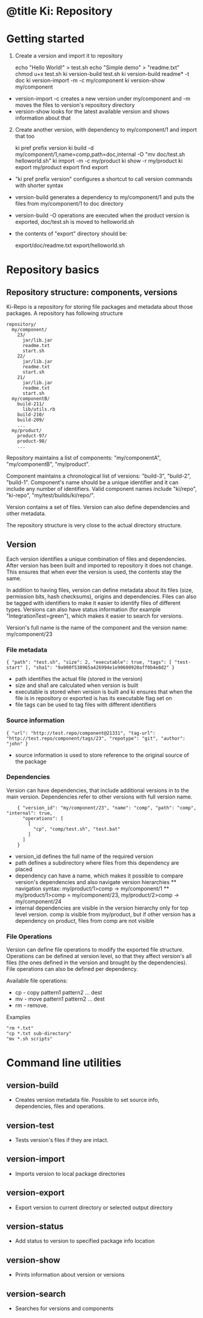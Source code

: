 # @title Ki: Repository

# Getting started

1. Create a version and import it to repository

    echo "Hello World!" > test.sh
    echo "Simple demo" > "readme.txt"
    chmod u+x test.sh
    ki version-build test.sh
    ki version-build readme* -t doc
    ki version-import -m -c my/component
    ki version-show my/component

* version-import -c creates a new version under my/component and -m moves the files to version's repository directory
* version-show looks for the latest available version and shows information about that

2. Create another version, with dependency to my/component/1 and import that too

    ki pref prefix version
    ki build -d my/component/1,name=comp,path=doc,internal -O "mv doc/test.sh helloworld.sh"
    ki import -m -c my/product
    ki show -r my/product
    ki export my/product export
    find export

* "ki pref prefix version" configures a shortcut to call version commands with shorter syntax
* version-build generates a dependency to my/component/1 and puts the files from my/component/1 to doc directory
* version-build -O operations are executed when the product version is exported, doc/test.sh is moved to helloworld.sh
* the contents of "export" directory should be:

    export/doc/readme.txt
    export/helloworld.sh

# Repository basics

## Repository structure: components, versions

Ki-Repo is a repository for storing file packages and metadata about those packages. A repository has following structure

    repository/
      my/component/
        23/
          jar/lib.jar
          readme.txt
          start.sh
        22/
          jar/lib.jar
          readme.txt
          start.sh
        21/
          jar/lib.jar
          readme.txt
          start.sh
      my/componentB/
        build-211/
          lib/utils.rb
        build-210/
        build-209/
        ...
      my/product/
        product-97/
        product-98/
        ...

Repository maintains a list of components: "my/componentA", "my/componentB", "my/product".

Component maintains a chronological list of versions: "build-3", "build-2", "build-1".
Component's name should be a unique identifier and it can include any number of identifiers. Valid component names
include "ki/repo", "ki-repo", "my/test/builds/ki/repo/".

Version contains a set of files. Version can also define dependencies and other metadata.

The repository structure is very close to the actual directory structure.

## Version

Each version identifies a unique combination of files and dependencies. After version has been built and imported to
repository it does not change. This ensures that when ever the version is used, the contents stay the same.

In addition to having files, version can define metadata about its files (size, permission bits, hash checksums), origins and dependencies.
Files can also be tagged with identifiers to make it easier to identify files of different types. Versions can also have status
information (for example "IntegrationTest=green"), which makes it easier to search for versions.

Version's full name is the name of the component and the version name: my/component/23

### File metadata

    { "path": "test.sh", "size": 2, "executable": true, "tags": [ "test-start" ], "sha1": "9a900f538965a426994e1e90600920aff0b4e8d2" }

* path identifies the actual file (stored in the version)
* size and sha1 are calculated when version is built
* executable is stored when version is built and ki ensures that when the file is in repository or exported is has its executable flag set on
* file tags can be used to tag files with different identifiers

### Source information

    { "url": "http://test.repo/component@21331", "tag-url": "http://test.repo/component/tags/23", "repotype": "git", "author": "john" }

* source information is used to store reference to the original source of the package

### Dependencies

Version can have dependencies, that include additional versions in to the main version. Dependencies refer to other
versions with full version name.

        { "version_id": "my/component/23", "name": "comp", "path": "comp", "internal": true,
          "operations": [
            [
              "cp", "comp/test.sh", "test.bat"
            ]
          ]
        }

* version_id defines the full name of the required version
* path defines a subdirectory where files from this dependency are placed
* dependency can have a name, which makes it possible to compare version's dependencies and also navigate version hierarchies
** navigation syntax: my/product/1>comp -> my/component/1
** my/product/1>comp = my/component/23, my/product/2>comp -> my/component/24
* internal dependencies are visible in the version hierarchy only for top level version. comp is visible from my/product,
but if other version has a dependency on product, files from comp are not visible

### File Operations

Version can define file operations to modify the exported file structure. Operations can be defined at version level, so
that they affect version's all files (the ones defined in the version and brought by the dependencies). File operations
can also be defined per dependency.

Available file operations:
* cp - copy pattern1 pattern2 ... dest
* mv - move pattern1 pattern2 ... dest
* rm - remove.

Examples

    "rm *.txt"
    "cp *.txt sub-directory"
    "mv *.sh scripts"

# Command line utilities

## version-build
* Creates version metadata file. Possible to set source info, dependencies, files and operations.

## version-test
* Tests version's files if they are intact.

## version-import
* Imports version to local package directories

## version-export
* Export version to current directory or selected output directory

## version-status
* Add status to version to specified package info location

##  version-show
* Prints information about version or versions

##  version-search
* Searches for versions and components
